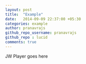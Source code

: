 ```yaml
---
layout: post
title:  "Example"
date:   2014-09-09 22:37:00 +05:30
categories: example
author: pranavrajs
github_repo_username: pranavrajs
github_repo : lucid
comments: true
---
```

 <!-- 嵌入播放器开始 -->
<div id="mediaplayer">JW Player goes here</div>
<script type="text/javascript">
		jwplayer("mediaplayer").setup({
	
			file: "http://l.symi.ml/やくそく.mp3",
                        width: "100%",
                        height: "0%",
                  <!--  aspectratio: "16:9", -->
		skin: {
                           name: "vapor"
		}
		});
</script> 
<!-- 嵌入播放器结束 -->

<!-- more -->











